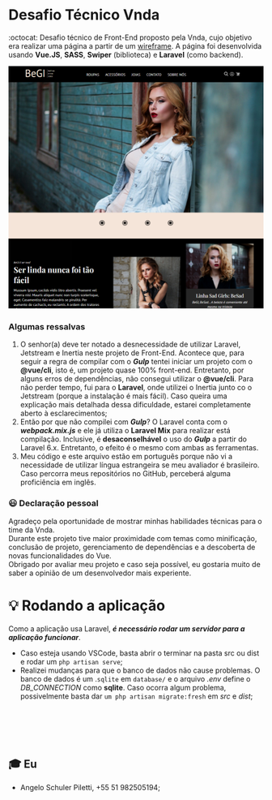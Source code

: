 # Desafio Técnico Vnda
:octocat: Desafio técnico de Front-End proposto pela Vnda, cujo objetivo era realizar uma página a partir de um [wireframe](https://drive.google.com/file/d/10xpr_7qaEXNBT4v2dOKqanS4_tOcgEJs/view).
A página foi desenvolvida usando **Vue.JS**, **SASS**, **Swiper** (biblioteca) e **Laravel** (como backend).

<img src='./Print.png'>

### Algumas ressalvas
1. O senhor(a) deve ter notado a desnecessidade de utilizar Laravel, Jetstream e Inertia neste projeto de Front-End. Acontece que, para seguir a regra de compilar com o ***Gulp*** tentei iniciar um projeto com o **@vue/cli**, isto é, um projeto quase 100% front-end. Entretanto, por alguns erros de dependências, não consegui utilizar o **@vue/cli**. Para não perder tempo, fui para o **Laravel**, onde utilizei o Inertia junto co o Jetstream (porque a instalação é mais fácil). Caso queira uma explicação mais detalhada dessa dificuldade, estarei completamente aberto à esclarecimentos;   
2. Então por que não compilei com ***Gulp***? O Laravel conta com o ***webpack.mix.js*** e ele já utiliza o **Laravel Mix** para realizar está compilação. Inclusive, é **desaconselhável** o uso do ***Gulp*** a partir do Laravel 6.x. Entretanto, o efeito é o mesmo com ambas as ferramentas.
3. Meu código e este arquivo estão em português porque não vi a necessidade de utilizar língua estrangeira se meu avaliador é brasileiro. Caso percorra meus repositórios no GitHub, perceberá alguma proficiência em inglês.

### :smiley: Declaração pessoal
Agradeço pela oportunidade de mostrar minhas habilidades técnicas para o time da Vnda.<br> Durante este projeto tive maior proximidade com temas como minificação, conclusão de projeto, gerenciamento de dependências e a descoberta de novas funcionalidades do Vue. <br>Obrigado por avaliar meu projeto e caso seja possível, eu gostaria muito de saber a opinião de um desenvolvedor mais experiente.


# :bulb: Rodando a aplicação
Como a aplicação usa Laravel, ***é necessário rodar um servidor para a aplicação funcionar***. 
- Caso esteja usando VSCode, basta abrir o terminar na pasta src ou dist e rodar um `php artisan serve`;
- Realizei mudanças para que o banco de dados não cause problemas. O banco de dados é um .`sqlite` em `database/` e o arquivo *.env* define o *DB_CONNECTION* como **sqlite**. Caso ocorra algum problema, possivelmente basta dar `um php artisan migrate:fresh` em *src* e *dist*;
<br>
<br>
<br>
<br>

## :mortar_board: Eu
- Angelo Schuler Piletti, +55 51 982505194;

